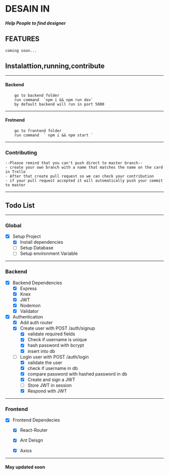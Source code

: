 # DESAIN IN 
##### Help People to find designer
## FEATURES
	coming soon...

## Instalattion,running,contribute
------------
#### Backend
 
		go to backend folder 
		run command  `npm i && npm run dev`
		by default backend will run in port 5000 


------------

#### Frotnend

		go to frontend folder
		run command  ` npm i && npm start `

------------
### Contributing 
    --Please remind that you can't push direct to master branch--
    - create your own branch with a name that matches the name on the card in Trello
    - After that create pull request so we can check your contribution 
    - if your pull request accepted it will automatically push your commit to master
    
------------
## Todo List
------------
###  Global
* [X] Setup Project
    *  [X] Install dependencies
    * [ ] Setup Database
    * [ ] Setup environment Variable
***
 ### Backend
 * [X] Backend Dependencies
    * [X] Express
    * [X] Knex
    * [X] JWT
    * [X] Nodemon
    * [X] Validator 
* [X] Authentication 
    * [X] Add auth router
    * [X] Create user with POST /auth/signup
	    * [X] validate required fields
	    * [X] Check if username is unique
	    * [X] hash password with bcrypt
	    * [X] insert into db
    * [ ] Login user with POST /auth/login
    	* [X] validate the user
	    * [X] check if username in db
		* [X] compare password with hashed password in db
		* [X] Create and sign a JWT
        * [ ] Store JWT in session
        * [X] Respond with JWT
    
***
### Frontend 
* [X] Frontend Dependecies
    * [X] React-Router
    * [X] Ant Deisgn
    * [X] Axios


------------

#### May updated soon

